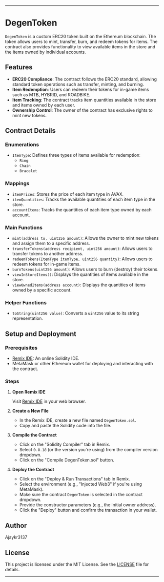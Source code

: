 
---

# DegenToken

`DegenToken` is a custom ERC20 token built on the Ethereum blockchain. The token allows users to mint, transfer, burn, and redeem tokens for items. The contract also provides functionality to view available items in the store and the items owned by individual accounts.

## Features

- **ERC20 Compliance**: The contract follows the ERC20 standard, allowing standard token operations such as transfer, minting, and burning.
- **Item Redemption**: Users can redeem their tokens for in-game items such as MTB, HYBRID, and ROADBIKE.
- **Item Tracking**: The contract tracks item quantities available in the store and items owned by each user.
- **Ownership Control**: The owner of the contract has exclusive rights to mint new tokens.

## Contract Details

### Enumerations

- `ItemType`: Defines three types of items available for redemption:
  - `Ring`
  - `Chain`
  - `Bracelet`

### Mappings

- `itemPrices`: Stores the price of each item type in AVAX.
- `itemQuantities`: Tracks the available quantities of each item type in the store.
- `accountItems`: Tracks the quantities of each item type owned by each account.

### Main Functions

- `mint(address to, uint256 amount)`: Allows the owner to mint new tokens and assign them to a specific address.
- `transferTokens(address recipient, uint256 amount)`: Allows users to transfer tokens to another address.
- `redeemTokens(ItemType itemType, uint256 quantity)`: Allows users to redeem tokens for in-game items.
- `burnTokens(uint256 amount)`: Allows users to burn (destroy) their tokens.
- `viewInStoreItems()`: Displays the quantities of items available in the store.
- `viewOwnedItems(address account)`: Displays the quantities of items owned by a specific account.

### Helper Functions

- `toString(uint256 value)`: Converts a `uint256` value to its string representation.

## Setup and Deployment

### Prerequisites

- [Remix IDE](https://remix.ethereum.org/): An online Solidity IDE.
- MetaMask or other Ethereum wallet for deploying and interacting with the contract.

### Steps

1. **Open Remix IDE**

   Visit [Remix IDE](https://remix.ethereum.org/) in your web browser.

2. **Create a New File**

   - In the Remix IDE, create a new file named `DegenToken.sol`.
   - Copy and paste the Solidity code into the file.

3. **Compile the Contract**

   - Click on the "Solidity Compiler" tab in Remix.
   - Select `0.8.18` (or the version you're using) from the compiler version dropdown.
   - Click on the "Compile DegenToken.sol" button.

4. **Deploy the Contract**

   - Click on the "Deploy & Run Transactions" tab in Remix.
   - Select the environment (e.g., "Injected Web3" if you're using MetaMask).
   - Make sure the contract `DegenToken` is selected in the contract dropdown.
   - Provide the constructor parameters (e.g., the initial owner address).
   - Click the "Deploy" button and confirm the transaction in your wallet.

## Author

Ajaykr3137
## License

This project is licensed under the MIT License. See the [LICENSE](LICENSE) file for details.

---
